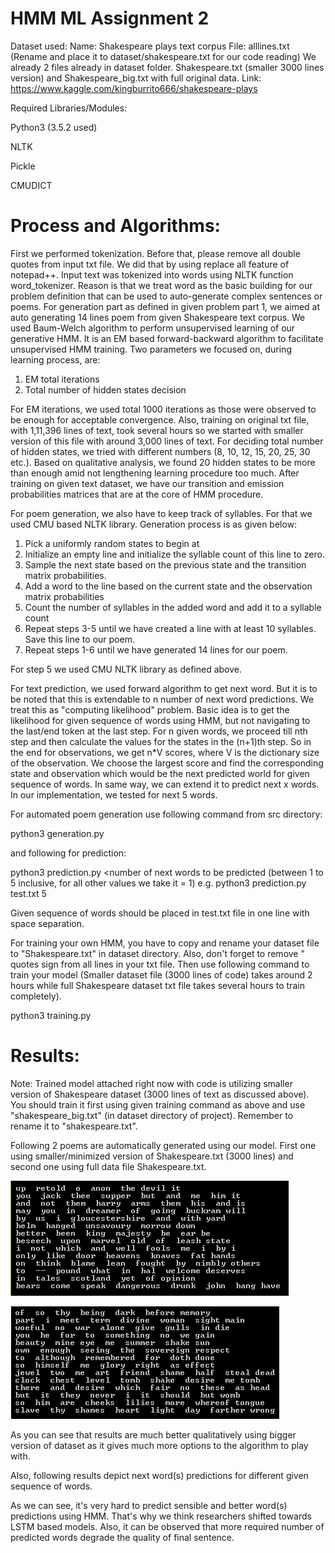 # HMM ML Assignment 2

Dataset used:
Name: Shakespeare plays text corpus
File: alllines.txt (Rename and place it to dataset/shakespeare.txt for our code reading)
We already 2 files already in dataset folder. Shakespeare.txt (smaller 3000 lines version) and Shakespeare_big.txt with full original data.
Link: https://www.kaggle.com/kingburrito666/shakespeare-plays 

Required Libraries/Modules:

Python3 (3.5.2 used)

NLTK

Pickle

CMUDICT

# Process and Algorithms:
First we performed tokenization. Before that, please remove all double quotes from input txt file. We did that by using replace all feature of notepad++. Input text was tokenized into words using NLTK function word_tokenizer. Reason is that we treat word as the basic building for our problem definition that can be used to auto-generate complex sentences or poems. For generation part as defined in given problem part 1, we aimed at auto generating 14 lines poem from given Shakespeare text corpus. 
We used Baum-Welch algorithm to perform unsupervised learning of our generative HMM. It is an EM based forward-backward algorithm to facilitate unsupervised HMM training. Two parameters we focused on, during learning process, are:

1) EM total iterations
2) Total number of hidden states decision

For EM iterations, we used total 1000 iterations as those were observed to be enough for acceptable convergence. Also, training on original txt file, with 1,11,396 lines of text, took several hours so we started with smaller version of this file with around 3,000 lines of text. For deciding total number of hidden states, we tried with different numbers (8, 10, 12, 15, 20, 25, 30 etc.). Based on qualitative analysis, we found 20 hidden states to be more than enough amid not lengthening learning procedure too much. After training on given text dataset, we have our transition and emission probabilities matrices that are at the core of HMM procedure.

For poem generation, we also have to keep track of syllables. For that we used CMU based NLTK library. Generation process is as given below:

1. Pick a uniformly random states to begin at
2. Initialize an empty line and initialize the syllable count of this line to zero.
3. Sample the next state based on the previous state and the transition matrix probabilities.
4. Add a word to the line based on the current state and the observation matrix probabilities
5. Count the number of syllables in the added word and add it to a syllable count
6. Repeat steps 3-5 until we have created a line with at least 10 syllables. Save this line to our poem.
7. Repeat steps 1-6 until we have generated 14 lines for our poem.

For step 5 we used CMU NLTK library as defined above.

For text prediction, we used forward algorithm to get next word. But it is to be noted that this is extendable to n number of next word predictions. We treat this as "computing likelihood" problem. Basic idea is to get the likelihood for given sequence of words using HMM, but not navigating to the last/end token at the last step. For n given words, we proceed till nth step and then calculate the values for the states in the (n+1)th step. So in the end for observations, we get n*V  scores, where V is the dictionary size of the observation. We choose the largest score and find the corresponding state and observation which would be the next predicted world for given sequence of words. In same way, we can extend it to predict next x words. In our implementation, we tested for next 5 words.

For automated poem generation use following command from src directory:

python3 generation.py



and following for prediction:

python3 prediction.py <text file name> <number of next words to be predicted (between 1 to 5 inclusive, for all other values we take it = 1)
e.g. python3 prediction.py test.txt 5

Given sequence of words should be placed in test.txt file in one line with space separation.



For training your own HMM, you have to copy and rename your dataset file to "Shakespeare.txt" in dataset directory. Also, don't forget to remove " quotes sign from all lines in your txt file. Then use following command to train your model (Smaller dataset file (3000 lines of code) takes around 2 hours while full Shakespeare dataset txt file takes several hours to train completely).

python3 training.py


# Results:
Note: Trained model attached right now with code is utilizing smaller version of Shakespeare dataset (3000 lines of text as discussed above). You should train it first using given training command as above and use  "shakespeare_big.txt" (in dataset directory of project). Remember to rename it to "shakespeare.txt".

Following 2 poems are automatically generated using our model. First one using smaller/minimized version of Shakespeare.txt (3000 lines) and second one using full data file Shakespeare.txt.


![Using smaller version of dataset](Figures/fig1.png)

![Using full dataset](Figures/fig2_better.png)

As you can see that results are much better qualitatively using bigger version of dataset as it gives much more options to the algorithm to play with.

Also, following results depict next word(s) predictions for different given sequence of words.


As we can see, it's very hard to predict sensible and better word(s) predictions using HMM. That's why we think researchers shifted towards LSTM based models. Also, it can be observed that more required number of predicted words degrade the quality of final sentence.
